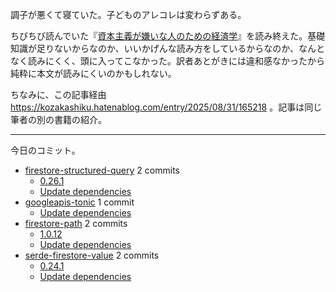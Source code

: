 調子が悪くて寝ていた。子どものアレコレは変わらずある。

ちびちび読んでいた『[資本主義が嫌いな人のための経済学](https://www.amazon.co.jp/dp/4757122810)』を読み終えた。基礎知識が足りないからなのか、いいかげんな読み方をしているからなのか、なんとなく読みにくく、頭に入ってこなかった。訳者あとがきには違和感なかったから純粋に本文が読みにくいのかもしれない。

ちなみに、この記事経由 <https://kozakashiku.hatenablog.com/entry/2025/08/31/165218> 。記事は同じ筆者の別の書籍の紹介。

---

今日のコミット。

- [firestore-structured-query](https://github.com/bouzuya/firestore-structured-query) 2 commits
  - [0.26.1](https://github.com/bouzuya/firestore-structured-query/commit/c59e6653101b35257e9105880c808cf55ca8a547)
  - [Update dependencies](https://github.com/bouzuya/firestore-structured-query/commit/4f02d327294dcdf2abbef541f63703f9cabf09f1)
- [googleapis-tonic](https://github.com/bouzuya/googleapis-tonic) 1 commit
  - [Update dependencies](https://github.com/bouzuya/googleapis-tonic/commit/14add580923690fba1fa734f16ada3f91a400fca)
- [firestore-path](https://github.com/bouzuya/firestore-path) 2 commits
  - [1.0.12](https://github.com/bouzuya/firestore-path/commit/8c8e85deb3969ca5db0241aa234bd62120cf1a39)
  - [Update dependencies](https://github.com/bouzuya/firestore-path/commit/bead92e845e55f371cd1c01d534f6f623b65a846)
- [serde-firestore-value](https://github.com/bouzuya/serde-firestore-value) 2 commits
  - [0.24.1](https://github.com/bouzuya/serde-firestore-value/commit/ca3fd300178da3f3edcb981de8c555544ef1b1a9)
  - [Update dependencies](https://github.com/bouzuya/serde-firestore-value/commit/49bdc519181c29e8e3edae9254cff29105888d7d)

